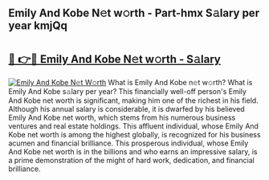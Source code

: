 ## Emily And Kobe N𝚎t w𝚘rth - Part-hmx S𝚊lary per year kmjQq

# <h2><a href="http://gc3xesg.nevu.top/?p=Emily+And+Kobe">🔗 👉🔴 Emily And Kobe N𝚎t w𝚘rth - S𝚊lary</a></h2>

[![Emily And Kobe N𝚎t W𝚘rth](https://i.imgur.com/Oavwk0R.jpeg)](http://gc3xesg.nevu.top/?p=Emily+And+Kobe)
What is Emily And Kobe n𝚎t w𝚘rth? What is Emily And Kobe s𝚊lary per year?
This financially well-off person's Emily And Kobe net worth is significant, making him one of the richest in his field. Although his annual salary is considerable, it is dwarfed by his believed Emily And Kobe net worth, which stems from his numerous business ventures and real estate holdings. This affluent individual, whose Emily And Kobe net worth is among the highest globally, is recognized for his business acumen and financial brilliance. This prosperous individual, whose Emily And Kobe net worth is in the billions and who earns an impressive salary, is a prime demonstration of the might of hard work, dedication, and financial brilliance.
